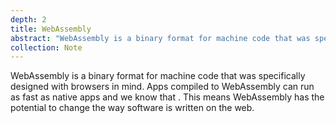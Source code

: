 ```yaml
---
depth: 2
title: WebAssembly
abstract: "WebAssembly is a binary format for machine code that was specifically designed with browsers in mind. Apps compiled to WebAssembly can run as fast as native apps."
collection: Note
---
```

WebAssembly is a binary format for machine code that was specifically designed with browsers in mind. Apps compiled to WebAssembly can run as fast as native apps and we know that <inter-link href="good-software-is-fast"></inter-link>. This means WebAssembly has the potential to change the way software is written on the web.